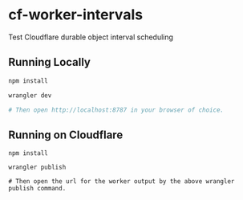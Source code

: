 # cf-worker-intervals

Test Cloudflare durable object interval scheduling

## Running Locally
```bash
npm install

wrangler dev

# Then open http://localhost:8787 in your browser of choice.
```

## Running on Cloudflare
```
npm install

wrangler publish

# Then open the url for the worker output by the above wrangler publish command.
```
